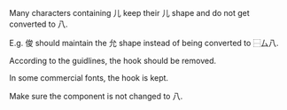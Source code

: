 Many characters containing 儿 keep their 儿 shape and do not get converted to 八.

E.g. 俊 should maintain the 允 shape instead of being converted to ⿱厶八.

According to the guidlines, the hook should be removed.

In some commercial fonts, the hook is kept.

Make sure the component is not changed to 八.
